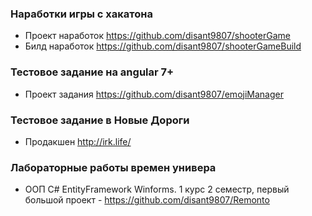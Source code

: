 ### Наработки игры с хакатона
- Проект наработок https://github.com/disant9807/shooterGame
- Билд наработок https://github.com/disant9807/shooterGameBuild

### Тестовое задание на angular 7+
- Проект задания https://github.com/disant9807/emojiManager

### Тестовое задание в Новые Дороги
- Продакшен http://irk.life/

### Лабораторные работы времен универа
- ООП C# EntityFramework Winforms. 1 курс 2 семестр, первый большой проект - https://github.com/disant9807/Remonto

